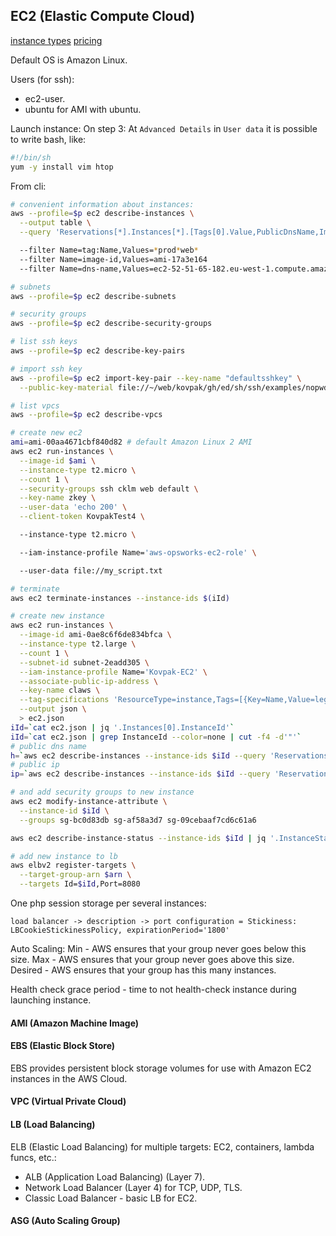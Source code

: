 EC2 (Elastic Compute Cloud)
-

[instance types](https://aws.amazon.com/ec2/instance-types/)
[pricing](https://aws.amazon.com/ec2/pricing/)

Default OS is Amazon Linux.

Users (for ssh):
* ec2-user.
* ubuntu for AMI with ubuntu.

Launch instance:
On step 3: At `Advanced Details` in `User data` it is possible to write bash, like:
````sh
#!/bin/sh
yum -y install vim htop
````

From cli:
````sh
# convenient information about instances:
aws --profile=$p ec2 describe-instances \
  --output table \
  --query 'Reservations[*].Instances[*].[Tags[0].Value,PublicDnsName,ImageId,LaunchTime,State.Name]' \

  --filter Name=tag:Name,Values=*prod*web*
  --filter Name=image-id,Values=ami-17a3e164
  --filter Name=dns-name,Values=ec2-52-51-65-182.eu-west-1.compute.amazonaws.com

# subnets
aws --profile=$p ec2 describe-subnets

# security groups
aws --profile=$p ec2 describe-security-groups

# list ssh keys
aws --profile=$p ec2 describe-key-pairs

# import ssh key
aws --profile=$p ec2 import-key-pair --key-name "defaultsshkey" \
  --public-key-material file://~/web/kovpak/gh/ed/sh/ssh/examples/nopwd/id_rsa.pub

# list vpcs
aws --profile=$p ec2 describe-vpcs

# create new ec2
ami=ami-00aa4671cbf840d82 # default Amazon Linux 2 AMI
aws ec2 run-instances \
  --image-id $ami \
  --instance-type t2.micro \
  --count 1 \
  --security-groups ssh cklm web default \
  --key-name zkey \
  --user-data 'echo 200' \
  --client-token KovpakTest4 \

  --instance-type t2.micro \

  --iam-instance-profile Name='aws-opsworks-ec2-role' \

  --user-data file://my_script.txt

# terminate
aws ec2 terminate-instances --instance-ids $(iId)

# create new instance
aws ec2 run-instances \
  --image-id ami-0ae8c6f6de834bfca \
  --instance-type t2.large \
  --count 1 \
  --subnet-id subnet-2eadd305 \
  --iam-instance-profile Name='Kovpak-EC2' \
  --associate-public-ip-address \
  --key-name claws \
  --tag-specifications 'ResourceType=instance,Tags=[{Key=Name,Value=legacy-files-prod-3x}]' \
  --output json \
  > ec2.json
iId=`cat ec2.json | jq '.Instances[0].InstanceId'`
iId=`cat ec2.json | grep InstanceId --color=none | cut -f4 -d'"'`
# public dns name
h=`aws ec2 describe-instances --instance-ids $iId --query 'Reservations[].Instances[].PublicDnsName'`
# public ip
ip=`aws ec2 describe-instances --instance-ids $iId --query 'Reservations[].Instances[].PublicIpAddress'`

# and add security groups to new instance
aws ec2 modify-instance-attribute \
  --instance-id $iId \
  --groups sg-bc0d83db sg-af58a3d7 sg-09cebaaf7cd6c61a6

aws ec2 describe-instance-status --instance-ids $iId | jq '.InstanceStatuses[0].InstanceState.Name'

# add new instance to lb
aws elbv2 register-targets \
  --target-group-arn $arn \
  --targets Id=$iId,Port=8080
````

One php session storage per several instances:
````
load balancer -> description -> port configuration = Stickiness: LBCookieStickinessPolicy, expirationPeriod='1800'
````

Auto Scaling:
Min     - AWS ensures that your group never goes below this size.
Max     - AWS ensures that your group never goes above this size.
Desired - AWS ensures that your group has this many instances.

Health check grace period - time to not health-check instance during launching instance.

#### AMI (Amazon Machine Image)

#### EBS (Elastic Block Store)

EBS provides persistent block storage volumes for use with Amazon EC2 instances in the AWS Cloud.

#### VPC (Virtual Private Cloud)

#### LB (Load Balancing)

ELB (Elastic Load Balancing) for multiple targets: EC2, containers, lambda funcs, etc.:
* ALB (Application Load Balancing) (Layer 7).
* Network Load Balancer (Layer 4) for TCP, UDP, TLS.
* Classic Load Balancer - basic LB for EC2.

#### ASG (Auto Scaling Group)
